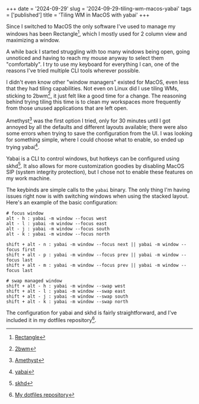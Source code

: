 +++
date = '2024-09-29'
slug = '2024-09-29-tiling-wm-macos-yabai'
tags = ['published']
title = 'Tiling WM in MacOS with yabai'
+++

Since I switched to MacOS the only software I've used to manage my windows has been Rectangle[^1], which I mostly used for 2 column view and maximizing a window.

A while back I started struggling with too many windows being open, going unnoticed and having to reach my mouse anyway to select them "comfortably". I try to use my keyboard for everything I can, one of the reasons I've tried multiple CLI tools wherever possible.

I didn't even know other "window managers" existed for MacOS, even less that they had tiling capabilities. Not even on Linux did I use tiling WMs, sticking to 2bwm[^2], it just felt like a good time for a change. The reasoning behind trying tiling this time is to clean my workspaces more frequently from those unused applications that are left open.

Amethyst[^3] was the first option I tried, only for 30 minutes until I got annoyed by all the defaults and different layouts available; there were also some errors when trying to save the configuration from the UI. I was looking for something simple, where I could choose what to enable, so ended up trying yabai[^4].

Yabai is a CLI to control windows, but hotkeys can be configured using skhd[^5]. It also allows for more customization goodies by disabling MacOS SIP (system integrity protection), but I chose not to enable these features on my work machine.

The keybinds are simple calls to the `yabai` binary. The only thing I'm having issues right now is with switching windows when using the stacked layout. Here's an example of the basic configuration:

````
# focus window
alt - h : yabai -m window --focus west
alt - l : yabai -m window --focus east
alt - j : yabai -m window --focus south
alt - k : yabai -m window --focus north

shift + alt - n : yabai -m window --focus next || yabai -m window --focus first
shift + alt - p : yabai -m window --focus prev || yabai -m window --focus last
shift + alt - m : yabai -m window --focus prev || yabai -m window --focus last

# swap managed window
shift + alt - h : yabai -m window --swap west
shift + alt - l : yabai -m window --swap east
shift + alt - j : yabai -m window --swap south
shift + alt - k : yabai -m window --swap north
````

The configuration for yabai and skhd is fairly straightforward, and I've included it in my dotfiles repository[^6].

[^1]: [Rectangle](https://rectangleapp.com)
    

[^2]: [2bwm](https://github.com/venam/2bwm)
    

[^3]: [Amethyst](https://github.com/ianyh/Amethyst)
    

[^4]: [yabai](https://github.com/koekeishiya/yabai)
    

[^5]: [skhd](https://github.com/koekeishiya/skhd)
    

[^6]: [My dotfiles repository](https://github.com/betoissues/config/tree/master/macos-wm)
